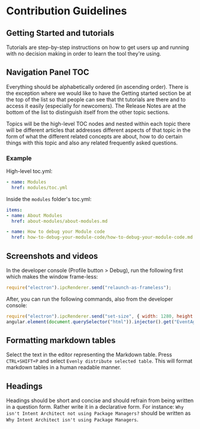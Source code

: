 # Contribution Guidelines

## Getting Started and tutorials

Tutorials are step-by-step instructions on how to get users up and running with no decision making in order to learn the tool they're using.

## Navigation Panel TOC

Everything should be alphabetically ordered (in ascending order). There is the exception where we would like to have the Getting started section be at the top of the list so that people can see that tht tutorials are there and to access it easily (especially for newcomers). The Release Notes are at the bottom of the list to distinguish itself from the other topic sections.

Topics will be the high-level TOC nodes and nested within each topic there will be different articles that addresses different aspects of that topic in the form of what the different related concepts are about, how to do certain things with this topic and also any related frequently asked questions.

### Example

High-level toc.yml:

```yaml
- name: Modules
  href: modules/toc.yml
```

Inside the `modules` folder's toc.yml:

```yaml
items:
- name: About Modules
  href: about-modules/about-modules.md

- name: How to debug your Module code
  href: how-to-debug-your-module-code/how-to-debug-your-module-code.md
```

## Screenshots and videos

In the developer console (Profile button > Debug), run the following first which makes the window frame-less:

```js
require("electron").ipcRenderer.send("relaunch-as-frameless");
```

After, you can run the following commands, also from the developer console:

```js
require("electron").ipcRenderer.send("set-size", { width: 1280, height: 720 }); // Sets the window to the recommended recording size of 720p
angular.element(document.querySelector("html")).injector().get("EventAggregator").publish("set-presentation-mode", true); // Hides "Update Available", hides "IPC Connected" and changes the user display name to "User".
```

## Formatting markdown tables

Select the text in the editor representing the Markdown table. Press `CTRL+SHIFT+P` and select `Evenly distribute selected table`. This will format markdown tables in a human readable manner.

## Headings

Headings should be short and concise and should refrain from being written in a question form. Rather write it in a declarative form. For instance: `Why isn't Intent Architect not using Package Managers?` should be written as `Why Intent Architect isn't using Package Managers`.
